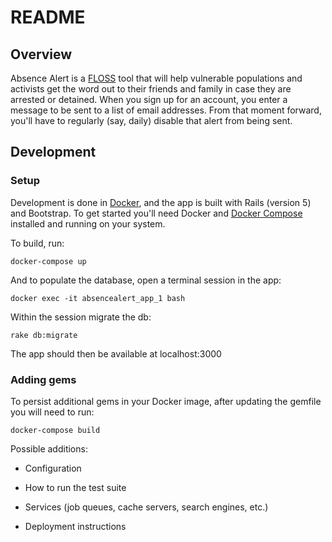 # README

## Overview

Absence Alert is a [FLOSS][floss] tool that will help vulnerable populations and activists get the word out to their friends and family in case they are arrested or detained. When you sign up for an account, you enter a message to be sent to a list of email addresses. From that moment forward, you'll have to regularly (say, daily) disable that alert from being sent.

## Development

### Setup

Development is done in [Docker][docker], and the app is built with Rails (version 5) and Bootstrap. To get started you'll need Docker and [Docker Compose][docker-compose] installed and running on your system. 

To build, run:

```
docker-compose up
```

And to populate the database, open a terminal session in the app:

```
docker exec -it absencealert_app_1 bash
```

Within the session migrate the db:

```
rake db:migrate
```

The app should then be available at localhost:3000

### Adding gems

To persist additional gems in your Docker image, after updating the gemfile you will need to run:

 ```
 docker-compose build
 ```


Possible additions:

* Configuration

* How to run the test suite

* Services (job queues, cache servers, search engines, etc.)

* Deployment instructions


[docker]:<https://www.docker.com/>
[docker-compose]:<https://docs.docker.com/compose/>
[floss]:<https://www.gnu.org/philosophy/floss-and-foss.en.html>
